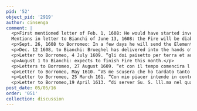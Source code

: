 ```yaml
---
pid: '52'
object_pid: '2919'
author: cinsenga
comment: |
  <p>First mentioned letter of Feb. 1, 1608: He would have started inventing the element of fire but it is too cold (possibly a joke).<br />
  Mentions in letter to Bianchi of June 13, 1608: the Fire will be diabolical in invention and full of work (details).</p>
  <p>Sept. 26, 1608 to Borromeo: In a few days he will send the Element of Fire. In the painting there are all kinds of armory/metals of gold and Silver. </p>
  <p>Dec. 12 1608, to Bianchi: Brueghel has delivered into the hands of sig. Lavelli "un casetto" containing 3 paintings: a Saint Anthony, beautiful and rare flowers, and the Element of Fire.  </p>
  <p>Letter to Borromeo, 4 July 1609. “gli doi paisetto per terra et aqua, poi che l’aria et fuoco sonne fatte con figurini nudi. Detta doi con glia tri farra farre di cornice belli, et io darra certa botte del pinello, che tornerane a Milano transformate. L aria et fuoco io spera aver finite questo mesa al agosto, et subito serra inviata” (Crivelli, pg. 139).</p>
  <p>August 1 to Bianchi: expects to finish Fire this month.</p>
  <p>Letters to Borromeo, 27 August 1609. “et con il tempo comencira l altri dui Aqua et terra.” (Crivelli, pg. 147).</p>
  <p>Letter to Borromeo, May 1610. “VS me scusera che ho tardato tanto con questo mio quadretto Ellemento del fuco” (Crivelli pg. 152)</p>
  <p>Letter to Borromeo, 25 March 161. “Con mio piacer intende in content che VS ha in el quareto ellementa del fuoco. Glia tri tre Aria Terra et Aqua non serrane mancho che el primo” (Crivelli, pg. 166).</p>
  <p>Letter to Borromeo,19 April 1613. “di server Su. S. lll.ma nel quadro di quel elemento che commanda si faccia, con ogni affettione et industria; per conto el paradise non ho da dir altro” (Crivelli, pg. 205).</p>
post_date: 05/05/16
order: '051'
collection: discussion
---
```


